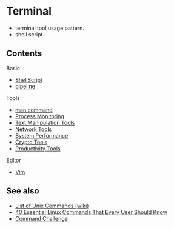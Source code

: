 # Terminal

- terminal tool usage pattern.
- shell script.

## Contents

Basic

- [ShellScript](./shellscript/)
- [pipeline](./pipeline.md)

Tools

- [man command](./man.md)
- [Process Monitoring](./process-monitoring.md)
- [Text Manipulation Tools](./text-manipulation-tools.md)
- [Network Tools](./network-tools.md)
- [System Performance](./system-performance.md)
- [Crypto Tools](./crypto-tools.md)
- [Productivity Tools](./productivy-tools.md)

Editor

- [Vim](./vim.md)

## See also

- [List of Unix Commands (wiki)](https://en.wikipedia.org/wiki/List_of_Unix_commands)
- [40 Essential Linux Commands That Every User Should Know](https://www.hostinger.com/tutorials/linux-commands)
- [Command Challenge](https://cmdchallenge.com/)